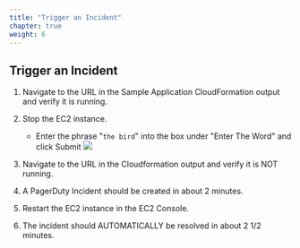 ```yaml
---
title: "Trigger an Incident"
chapter: true
weight: 6
---
```


## Trigger an Incident

1. Navigate to the URL in the Sample Application CloudFormation output and verify it is running.

1. Stop the EC2 instance.

    - Enter the phrase "`the bird`" into the box under "Enter The Word" and click Submit ![](/images/shutdown_service.png)

1. Navigate to the URL in the Cloudformation output and verify it is NOT running.

1. A PagerDuty Incident should be created in about 2 minutes.

1. Restart the EC2 instance in the EC2 Console.

1. The incident should AUTOMATICALLY be resolved in about 2 1/2 minutes.

